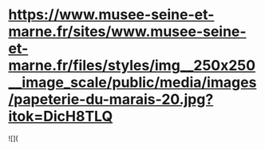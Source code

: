 # https://www.musee-seine-et-marne.fr/sites/www.musee-seine-et-marne.fr/files/styles/img__250x250__image_scale/public/media/images/papeterie-du-marais-20.jpg?itok=DicH8TLQ

![](

